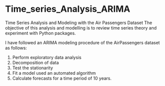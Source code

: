 # Time_series_Analysis_ARIMA
Time Series Analysis and Modeling with the Air Passengers Dataset
The objective of this analysis and modelling is to review time series theory and experiment with Python packages.

I have followed an ARIMA modeling procedure of the AirPassengers dataset as follows:
1. Perform exploratory data analysis
2. Decomposition of data
3. Test the stationarity
4. Fit a model used an automated algorithm
5. Calculate forecasts for a time period of 10 years.
